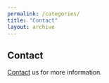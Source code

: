 ```yaml
---
permalink: /categories/
title: "Contact"
layout: archive
---
```


## Contact

[Contact](mailto:joanna.goley@vliz.be) us for more information. 




